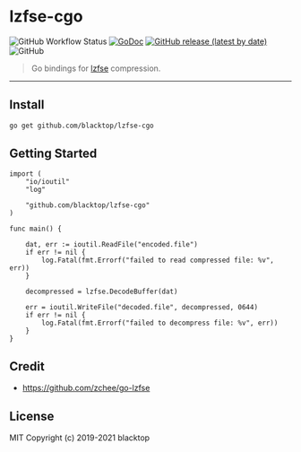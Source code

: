 # lzfse-cgo

![GitHub Workflow Status](https://img.shields.io/github/workflow/status/blacktop/lzfse-cgo/Go)
[![GoDoc](https://godoc.org/github.com/blacktop/lzfse-cgo?status.svg)](https://godoc.org/github.com/blacktop/lzfse-cgo) [![GitHub release (latest by date)](https://img.shields.io/github/v/release/blacktop/lzfse-cgo)](https://github.com/blacktop/lzfse-cgo/releases/latest)
![GitHub](https://img.shields.io/github/license/blacktop/lzfse-cgo?color=blue)

> Go bindings for [lzfse](https://github.com/lzfse/lzfse) compression.

---

## Install

```bash
go get github.com/blacktop/lzfse-cgo
```

## Getting Started

```golang
import (
    "io/ioutil"
    "log"

    "github.com/blacktop/lzfse-cgo"
)

func main() {

    dat, err := ioutil.ReadFile("encoded.file")
    if err != nil {
        log.Fatal(fmt.Errorf("failed to read compressed file: %v", err))
    }

    decompressed = lzfse.DecodeBuffer(dat)

    err = ioutil.WriteFile("decoded.file", decompressed, 0644)
    if err != nil {
        log.Fatal(fmt.Errorf("failed to decompress file: %v", err))
    }
}
```

## Credit

- <https://github.com/zchee/go-lzfse>

## License

MIT Copyright (c) 2019-2021 blacktop
